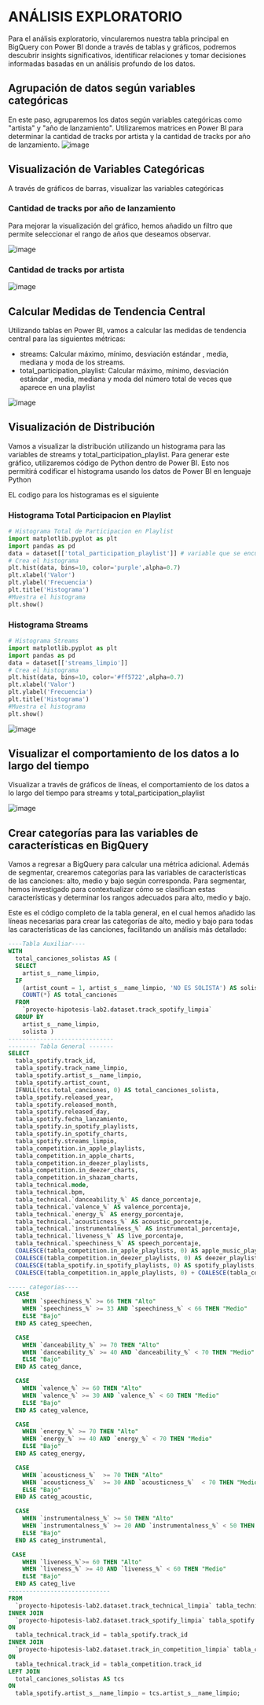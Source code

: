 # ANÁLISIS EXPLORATORIO
Para el análisis exploratorio, vincularemos nuestra tabla principal en BigQuery con Power BI donde a través de tablas y gráficos, podremos descubrir insights significativos, identificar relaciones y tomar decisiones informadas basadas en un análisis profundo de los datos.

##  Agrupación de datos según variables categóricas
En este paso, agruparemos los datos según variables categóricas como "artista" y "año de lanzamiento". Utilizaremos matrices en Power BI para determinar la cantidad de tracks por artista y la cantidad de tracks por año de lanzamiento.
![image](https://github.com/user-attachments/assets/aef3adbc-7f14-415f-938b-932c4643033d)

##  Visualización de Variables Categóricas
A través de gráficos de barras, visualizar las variables categóricas

### Cantidad de tracks por año de lanzamiento
Para mejorar la visualización del gráfico, hemos añadido un filtro que permite seleccionar el rango de años que deseamos observar.

![image](https://github.com/user-attachments/assets/b57aa1f2-ea3a-40f9-bd16-3c766fa95056)

### Cantidad de tracks por artista

![image](https://github.com/user-attachments/assets/e47811b9-e4cb-4f28-abff-966eed543c20)

## Calcular Medidas de Tendencia Central
Utilizando tablas en Power BI, vamos a calcular las medidas de tendencia central para las siguientes métricas:

* streams: Calcular máximo, mínimo, desviación estándar , media, mediana y moda de los streams.
* total_participation_playlist: Calcular máximo, mínimo, desviación estándar , media, mediana y moda del número total de veces que aparece en una playlist

![image](https://github.com/user-attachments/assets/25551228-e4c0-4cb0-9a8d-1a954095173b)

## Visualización de Distribución
Vamos a visualizar la distribución utilizando un histograma para las variables de streams y total_participation_playlist. Para generar este gráfico, utilizaremos código de Python dentro de Power BI. Esto nos permitirá codificar el histograma usando los datos de Power BI en lenguaje Python

EL codigo para los histogramas es el siguiente
### Histograma Total Participacion en Playlist 
```python
# Histograma Total de Participacion en Playlist 
import matplotlib.pyplot as plt
import pandas as pd
data = dataset[['total_participation_playlist']] # variable que se encuentra en Power BI
# Crea el histograma
plt.hist(data, bins=10, color='purple',alpha=0.7)
plt.xlabel('Valor')
plt.ylabel('Frecuencia')
plt.title('Histograma')
#Muestra el histograma
plt.show()
```
### Histograma Streams
``` Python
# Histograma Streams
import matplotlib.pyplot as plt
import pandas as pd
data = dataset[['streams_limpio']]
# Crea el histograma
plt.hist(data, bins=10, color='#ff5722',alpha=0.7)
plt.xlabel('Valor')
plt.ylabel('Frecuencia')
plt.title('Histograma')
#Muestra el histograma
plt.show()
```
![image](https://github.com/user-attachments/assets/30c1475d-f231-485f-88bc-2ffdc7d91fcb)

##  Visualizar el comportamiento de los datos a lo largo del tiempo
Visualizar a través de gráficos de líneas, el comportamiento de los datos a lo largo del tiempo para streams y total_participation_playlist

![image](https://github.com/user-attachments/assets/d0f5c7c0-a3dd-4b3c-a852-ece1996ef7f3)

## Crear categorías  para las variables de características en BigQuery
Vamos a regresar a BigQuery para calcular una métrica adicional. Además de segmentar, crearemos categorías para las variables de características de las canciones: alto, medio y bajo según corresponda. Para segmentar, hemos investigado para contextualizar cómo se clasifican estas características y determinar los rangos adecuados para alto, medio y bajo.

Este es el código completo de la tabla general, en el cual hemos añadido las líneas necesarias para crear las categorías de alto, medio y bajo para todas las características de las canciones, facilitando un análisis más detallado:

``` sql
----Tabla Auxiliar----
WITH
  total_canciones_solistas AS (
  SELECT
    artist_s__name_limpio,
  IF
    (artist_count = 1, artist_s__name_limpio, 'NO ES SOLISTA') AS solista,
    COUNT(*) AS total_canciones
  FROM
    `proyecto-hipotesis-lab2.dataset.track_spotify_limpia`
  GROUP BY
    artist_s__name_limpio,
    solista )
------------------------------
-------- Tabla General -------
SELECT
  tabla_spotify.track_id,
  tabla_spotify.track_name_limpio,
  tabla_spotify.artist_s__name_limpio,
  tabla_spotify.artist_count,
  IFNULL(tcs.total_canciones, 0) AS total_canciones_solista,
  tabla_spotify.released_year,
  tabla_spotify.released_month,
  tabla_spotify.released_day,
  tabla_spotify.fecha_lanzamiento,
  tabla_spotify.in_spotify_playlists,
  tabla_spotify.in_spotify_charts,
  tabla_spotify.streams_limpio,
  tabla_competition.in_apple_playlists,
  tabla_competition.in_apple_charts,
  tabla_competition.in_deezer_playlists,
  tabla_competition.in_deezer_charts,
  tabla_competition.in_shazam_charts,
  tabla_technical.mode,
  tabla_technical.bpm,
  tabla_technical.`danceability_%` AS dance_porcentaje,
  tabla_technical.`valence_%` AS valence_porcentaje,
  tabla_technical.`energy_%` AS energy_porcentaje,
  tabla_technical.`acousticness_%` AS acoustic_porcentaje,
  tabla_technical.`instrumentalness_%` AS instrumental_porcentaje,
  tabla_technical.`liveness_%` AS live_porcentaje,
  tabla_technical.`speechiness_%` AS speech_porcentaje,
  COALESCE(tabla_competition.in_apple_playlists, 0) AS apple_music_playlists,
  COALESCE(tabla_competition.in_deezer_playlists, 0) AS deezer_playlists,
  COALESCE(tabla_spotify.in_spotify_playlists, 0) AS spotify_playlists,
  COALESCE(tabla_competition.in_apple_playlists, 0) + COALESCE(tabla_competition.in_deezer_playlists, 0) + COALESCE(tabla_spotify.in_spotify_playlists, 0) AS total_playlists,

----- categorias----
  CASE
    WHEN `speechiness_%` >= 66 THEN "Alto"
    WHEN `speechiness_%` >= 33 AND `speechiness_%` < 66 THEN "Medio"
    ELSE "Bajo"
  END AS categ_speechen,

  CASE
    WHEN `danceability_%` >= 70 THEN "Alto"
    WHEN `danceability_%` >= 40 AND `danceability_%` < 70 THEN "Medio"
    ELSE "Bajo"
  END AS categ_dance,

  CASE
    WHEN `valence_%` >= 60 THEN "Alto"
    WHEN `valence_%` >= 30 AND `valence_%` < 60 THEN "Medio"
    ELSE "Bajo"
  END AS categ_valence,

  CASE
    WHEN `energy_%` >= 70 THEN "Alto"
    WHEN `energy_%` >= 40 AND `energy_%` < 70 THEN "Medio"
    ELSE "Bajo"
  END AS categ_energy,

  CASE
    WHEN `acousticness_%`  >= 70 THEN "Alto"
    WHEN `acousticness_%`  >= 30 AND `acousticness_%`  < 70 THEN "Medio"
    ELSE "Bajo"
  END AS categ_acoustic,

  CASE
    WHEN `instrumentalness_%` >= 50 THEN "Alto"
    WHEN `instrumentalness_%` >= 20 AND `instrumentalness_%` < 50 THEN "Medio"
    ELSE "Bajo"
  END AS categ_instrumental,

 CASE
    WHEN `liveness_%`>= 60 THEN "Alto"
    WHEN `liveness_%` >= 40 AND `liveness_%` < 60 THEN "Medio"
    ELSE "Bajo"
  END AS categ_live
-----------------------------
FROM
  `proyecto-hipotesis-lab2.dataset.track_technical_limpia` tabla_technical
INNER JOIN
  `proyecto-hipotesis-lab2.dataset.track_spotify_limpia` tabla_spotify
ON
  tabla_technical.track_id = tabla_spotify.track_id
INNER JOIN
  `proyecto-hipotesis-lab2.dataset.track_in_competition_limpia` tabla_competition
ON
  tabla_technical.track_id = tabla_competition.track_id
LEFT JOIN
  total_canciones_solistas AS tcs
ON
  tabla_spotify.artist_s__name_limpio = tcs.artist_s__name_limpio;
```
